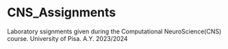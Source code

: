 # CNS_Assignments
Laboratory ssignments given during the Computational NeuroScience(CNS) course. University of Pisa. A.Y. 2023/2024
